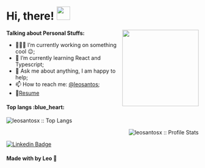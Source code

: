  # Hi, there! <img src="https://media.giphy.com/media/hvRJCLFzcasrR4ia7z/giphy.gif" width="35px">
 
 <img align='right' src='https://github.com/Rishit-dagli/Rishit-dagli/blob/master/images/octocat-anime.gif' width='200"'>

**Talking about Personal Stuffs:**

- 👨🏽‍💻 I’m currently working on something cool :wink:;
- 🌱 I’m currently learning React and Typescript; 
- 💬 Ask me about anything, I am happy to help;
- 📫 How to reach me: [@leosantos](https://www.linkedin.com/in/leonardosant02/);
- 📝[Resume](https://www.linkedin.com/in/leonardosant02/)

 
<h4>Top langs :blue_heart:</h4>

<p align="left"><img src="https://github-readme-stats.vercel.app/api/top-langs/?username=leosantosx&langs_count=10&theme=omni&layout=compact" alt="leosantosx :: Top Langs" /></p>

<p align="right"><img src="https://github-readme-stats.vercel.app/api?username=leosantosx&show_icons=true&theme=omni" alt="leosantosx :: Profile Stats" /></p>

[![Linkedin Badge](https://img.shields.io/badge/-LinkedIn-blue?style=flat-square&logo=Linkedin&logoColor=white&link=https://www.linkedin.com/in/leonardosant02)](https://www.linkedin.com/in/leonardosant02/)

#### Made with by Leo :blue_heart:

